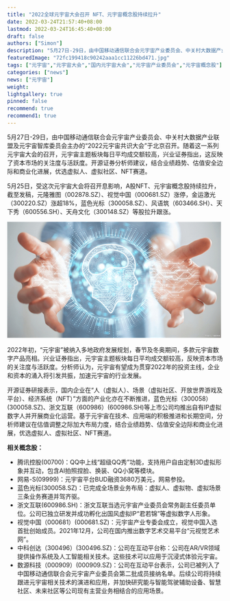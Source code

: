 ```yaml
---
title: "2022全球元宇宙大会召开 NFT、元宇宙概念股持续拉升"
date: 2022-03-24T21:57:40+08:00
lastmod: 2022-03-24T16:45:40+08:00
draft: false
authors: ["Simon"]
description: "5月27日-29日，由中国移动通信联合会元宇宙产业委员会、中关村大数据产业联盟及元宇宙智库委员会主办的“2022元宇宙共识大会”于北京召开。"
featuredImage: "72fc199418c90242aaa1cc11226bd471.jpg"
tags: ["元宇宙","元宇宙大会","国内元宇宙大会","元宇宙产业委员会","元宇宙概念股"]
categories: ["news"]
news: ["元宇宙"]
weight: 
lightgallery: true
pinned: false
recommend: true
recommend1: true
---
```


5月27日-29日，由中国移动通信联合会元宇宙产业委员会、中关村大数据产业联盟及元宇宙智库委员会主办的“2022元宇宙共识大会”于北京召开。随着这一系列元宇宙大会的召开，元宇宙主题板块每日平均成交额较高，兴业证券指出，这反映了资本市场的关注度与活跃度。开源证券分析师建议，结合业绩趋势、估值安全边际和商业化进展，优选虚拟人、虚拟社区、NFT赛道。

5月25日，受这次元宇宙大会将召开息影响，A股NFT、元宇宙概念股持续拉升，截至发稿，元隆雅图（002878.SZ）、视觉中国（000681.SZ）涨停，金运激光（300220.SZ）涨超18%，蓝色光标（300058.SZ）、风语筑（603466.SH）、天下秀（600556.SH）、天舟文化（300148.SZ）等股拉升跟涨。

![配图一](72fc199418c90242aaa1cc11226bd471.jpg)

2022年初，“元宇宙”被纳入多地政府发展规划，春节及冬奥期间，多款元宇宙数字产品亮相。兴业证券指出，元宇宙主题板块每日平均成交额较高，反映资本市场的关注度与活跃度。分析师认为，元宇宙有望成为贯穿2022年的投资主线，企业和资本的涌入将引发共振，加速元宇宙的行业发展。

开源证券研报表示，国内企业在“人（虚拟人）、场景（虚拟社区、开放世界游戏及平台）、经济系统（NFT）”方面的产业化亦在不断推进，蓝色光标（300058）(300058.SZ)、浙文互联（600986）(600986.SH)等上市公司均推出自有IP虚拟数字人并开展商业化运营。基于元宇宙在技术、应用端的积极推进和长期空间，分析师建议在估值调整之际加大布局力度，结合业绩趋势、估值安全边际和商业化进展，优选虚拟人、虚拟社区、NFT赛道。

**相关概念股：**

- 腾讯控股(00700)：QQ中上线“超级QQ秀”功能，支持用户自由定制3D虚拟形象并互动，包含AI拍照捏脸、换装、QQ小窝等模块。
- 网易-S(09999)：元宇宙平台BUD融资3680万美元，网易参投。
- 蓝色光标(300058.SZ)：已完成全场景业务布局：虚拟人、虚拟物、虚拟场景三条业务赛道并驾齐驱。
- 浙文互联(600986.SH)：浙文互联当选元宇宙产业委员会常务副主任委员单位。公司已独立研发并成功孵化出国风虚拟IP“君若锦”等虚拟数字人形象。
- 视觉中国（000681）(000681.SZ)：元宇宙产业专委会成立，视觉中国入选首批创始成员。2021年12月，公司在国内推出数字艺术交易平台“元视觉艺术网”。
- 中科创达（300496）(300496.SZ)：公司在互动平台称：公司在AR/VR领域提供操作系统及人工智能相关技术。这些技术可以应用于沉浸式体验元宇宙。
- 数源科技（000909）(000909.SZ)：公司在互动平台表示，公司已被列入了中国移动通信联合会元宇宙产业委员会第二批成员接纳名单。后续公司将持续跟进元宇宙相关技术的演进和应用，并加快研究能与智能驾驶辅助设备、智慧社区、未来社区等公司现有主营业务相结合的应用场景。